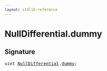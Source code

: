 ```yaml
---
layout: stdlib-reference
---
```


# NullDifferential.dummy

## Signature
<pre>
<span class="code_keyword">uint</span> <a href="/stdlib-reference/types/nulldifferential-04/index" class="code_type">NullDifferential</a>.<a href="/stdlib-reference/types/nulldifferential-04/dummy" class="code_var">dummy</a>;
</pre>

